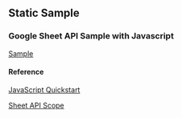 ## Static Sample

### Google Sheet API Sample with Javascript

[Sample](google-sheet-api-sample.html)

#### Reference

[JavaScript Quickstart](https://developers.google.com/sheets/api/quickstart/js)

[Sheet API Scope](https://developers.google.com/identity/protocols/oauth2/scopes#sheets)

